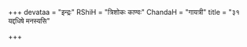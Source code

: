 +++
devataa = "इन्द्रः"
RShiH = "त्रिशोकः काण्वः"
ChandaH = "गायत्री"
title = "३१ यद्दधिषे मनस्यसि"

+++
